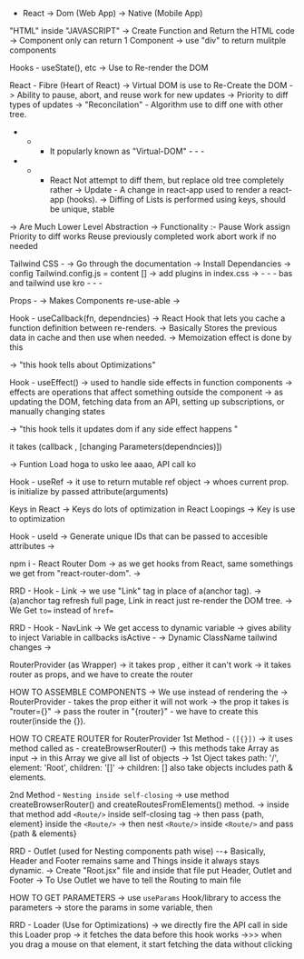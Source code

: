 - React
 -> Dom (Web App)
 -> Native (Mobile App)


"HTML" inside "JAVASCRIPT"
 -> Create Function and Return the HTML code
 -> Component only can return 1 Component
 -> use "div" to return mulitple components

Hooks - useState(), etc
 -> Use to Re-render the DOM

React - Fibre (Heart of React)
 -> Virtual DOM is use to Re-Create the DOM
 -> Ability to pause, abort, and reuse work for new updates
 -> Priority to diff types of updates
 -> "Reconcilation" - Algorithm use to diff one with other tree.
 - - - It popularly known as "Virtual-DOM" - - - 
 - - - React Not attempt to diff them, but replace old tree completely rather
 -> Update - A change in react-app used to render a react-app (hooks).
 -> Diffing of Lists is performed using keys, should be unique, stable

 -> Are Much Lower Level Abstraction 
 -> Functionality :-
                Pause Work 
                assign Priority to diff works
                Reuse previously completed work
                abort work if no needed

Tailwind CSS - 
 -> Go through the documentation
 -> Install Dependancies
 -> config Tailwind.config.js = content []
 -> add plugins in index.css
 -> - - -  bas and tailwind use kro - - -

Props - 
 -> Makes Components re-use-able
 -> 


Hook - useCallback(fn, dependncies)
 -> React Hook that lets you cache a function definition between re-renders.
 -> Basically Stores the previous data in cache and then use when needed.
 -> Memoization effect is done by this
 
 -> "this hook tells about Optimizations"

Hook - useEffect()
 -> used to handle side effects in function components
 -> effects are operations that affect something outside the component
 -> as updating the DOM, fetching data from an API, setting up subscriptions, or manually changing states
 
 -> "this hook tells it updates dom if any side effect happens "
 
 it takes (callback , [changing Parameters(dependncies)])

 -> Funtion Load hoga to usko lee aaao, API call ko


Hook - useRef
 -> it use to return mutable ref object
 -> whoes current prop. is initialize by passed attribute(arguments)


Keys in React
 -> Keys do lots of optimization in React Loopings
 -> Key is use to optimization

Hook - useId
 -> Generate unique IDs that can be passed to accesible attributes
 -> 


npm i - React Router Dom
 -> as we get hooks from React, same somethings we get from "react-router-dom".
 -> 

RRD - Hook - Link
 -> we use "Link" tag in place of a(anchor tag).
 -> (a)anchor tag refresh full page, Link in react just re-render the DOM tree.
 -> We Get `to=` instead of `href=`

RRD - Hook - NavLink
 -> We get access to dynamic variable
 -> gives ability to inject Variable in callbacks
    isActive - 
        -> Dynamic ClassName tailwind changes
        -> 


RouterProvider (as Wrapper)
 -> it takes prop , either it can't work
 -> it takes router as props, and we have to create the router


HOW TO ASSEMBLE COMPONENTS
 -> We use <RouterProvider/> instead of rendering the <App/> 
 -> RouterProvider - takes the prop either it will not work
 -> the prop it takes is "router={}"
 -> pass the router in "{router}" - we have to create this router(inside the {}).

HOW TO CREATE ROUTER for RouterProvider
1st Method - `([{}])`
 -> it uses method called as - createBrowserRouter()
 -> this methods take Array as input
 -> in this Array we give all list of objects 
 -> 1st Oject takes path: '/', element: 'Root', children: '[]'
 -> children: [] also take objects includes path & elements.

2nd Method - `Nesting inside self-closing`
 -> use method createBrowserRouter() and createRoutesFromElements() method.
 -> inside that method add `<Route/>` inside self-closing tag
 -> then pass {path, element} inside the `<Route/>`
 -> then nest `<Route/>` inside `<Route/>` and pass {path & elements}



RRD - Outlet (used for Nesting components path wise)
 --+  Basically, Header and Footer remains same and Things inside it always stays dynamic.
 -> Create "Root.jsx" file and inside that file put Header, Outlet and Footer
 -> To Use Outlet we have to tell the Routing to main file



HOW TO GET PARAMETERS
 ->  use `useParams` Hook/library to access the parameters 
 -> store the params in some variable, then 


RRD - Loader (Use for Optimizations)
 -> we directly fire the API call in side this Loader prop
 -> it fetches the data before this hook works
 ->>> when you drag a mouse on that element, it start fetching the data without clicking